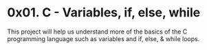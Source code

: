 # 0x01. C - Variables, if, else, while

This project will help us understand more of the basics of the C programming language such as variables and if, else, & while loops. 